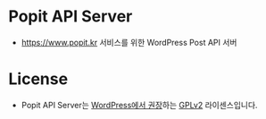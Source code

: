 # Popit API Server
* https://www.popit.kr 서비스를 위한 WordPress Post API 서버

# License
* Popit API Server는 [WordPress에서 권장](https://wordpress.org/about/license/)하는 [GPLv2](https://www.gnu.org/licenses/old-licenses/gpl-2.0.en.html) 라이센스입니다.